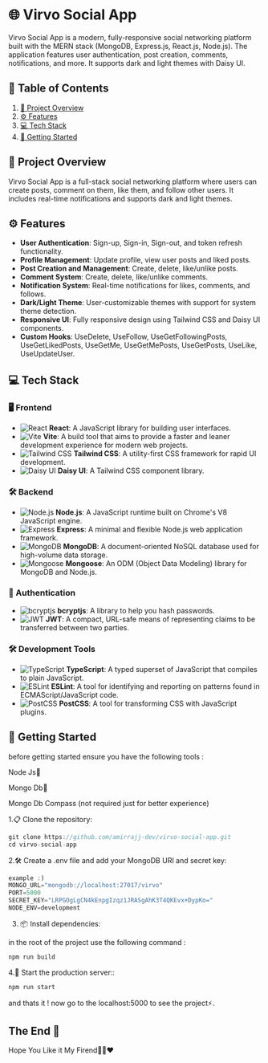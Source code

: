 # 🌐 Virvo Social App

Virvo Social App is a modern, fully-responsive social networking platform built with the MERN stack (MongoDB, Express.js, React.js, Node.js). The application features user authentication, post creation, comments, notifications, and more. It supports dark and light themes with Daisy UI.

## 📑 Table of Contents

1. [📖 Project Overview](#-project-overview)
2. [⚙️ Features](#-features)
3. [💻 Tech Stack](#-tech-stack)
4. [🚀 Getting Started](#-getting-started)

## 📖 Project Overview

Virvo Social App is a full-stack social networking platform where users can create posts, comment on them, like them, and follow other users. It includes real-time notifications and supports dark and light themes.

## ⚙️ Features

- **User Authentication**: Sign-up, Sign-in, Sign-out, and token refresh functionality.
- **Profile Management**: Update profile, view user posts and liked posts.
- **Post Creation and Management**: Create, delete, like/unlike posts.
- **Comment System**: Create, delete, like/unlike comments.
- **Notification System**: Real-time notifications for likes, comments, and follows.
- **Dark/Light Theme**: User-customizable themes with support for system theme detection.
- **Responsive UI**: Fully responsive design using Tailwind CSS and Daisy UI components.
- **Custom Hooks**: UseDelete, UseFollow, UseGetFollowingPosts, UseGetLikedPosts, UseGetMe, UseGetMePosts, UseGetPosts, UseLike, UseUpdateUser.

## 💻 Tech Stack

### 🖥️ Frontend

- ![React](https://img.shields.io/badge/React-20232A?style=flat&logo=react&logoColor=61DAFB) **React**: A JavaScript library for building user interfaces.
- ![Vite](https://img.shields.io/badge/Vite-646CFF?style=flat&logo=vite&logoColor=white) **Vite**: A build tool that aims to provide a faster and leaner development experience for modern web projects.
- ![Tailwind CSS](https://img.shields.io/badge/Tailwind%20CSS-38B2AC?style=flat&logo=tailwind-css&logoColor=white) **Tailwind CSS**: A utility-first CSS framework for rapid UI development.
- ![Daisy UI](https://img.shields.io/badge/Daisy%20UI-FF69B4?style=flat&logo=daisyui&logoColor=white) **Daisy UI**: A Tailwind CSS component library.

### 🛠️ Backend

- ![Node.js](https://img.shields.io/badge/Node.js-43853D?style=flat&logo=node.js&logoColor=white) **Node.js**: A JavaScript runtime built on Chrome's V8 JavaScript engine.
- ![Express](https://img.shields.io/badge/Express-000000?style=flat&logo=express&logoColor=white) **Express**: A minimal and flexible Node.js web application framework.
- ![MongoDB](https://img.shields.io/badge/MongoDB-4EA94B?style=flat&logo=mongodb&logoColor=white) **MongoDB**: A document-oriented NoSQL database used for high-volume data storage.
- ![Mongoose](https://img.shields.io/badge/Mongoose-880000?style=flat&logo=mongodb&logoColor=white) **Mongoose**: An ODM (Object Data Modeling) library for MongoDB and Node.js.

### 🔐 Authentication

- ![bcryptjs](https://img.shields.io/badge/bcryptjs-blue?style=flat&logo=key&logoColor=white) **bcryptjs**: A library to help you hash passwords.
- ![JWT](https://img.shields.io/badge/JWT-black?style=flat&logo=json-web-tokens&logoColor=white) **JWT**: A compact, URL-safe means of representing claims to be transferred between two parties.

### 🛠️ Development Tools

- ![TypeScript](https://img.shields.io/badge/TypeScript-007ACC?style=flat&logo=typescript&logoColor=white) **TypeScript**: A typed superset of JavaScript that compiles to plain JavaScript.
- ![ESLint](https://img.shields.io/badge/ESLint-4B3263?style=flat&logo=eslint&logoColor=white) **ESLint**: A tool for identifying and reporting on patterns found in ECMAScript/JavaScript code.
- ![PostCSS](https://img.shields.io/badge/PostCSS-DD3A0A?style=flat&logo=postcss&logoColor=white) **PostCSS**: A tool for transforming CSS with JavaScript plugins.

## 🚀 Getting Started

before getting started ensure you have the following tools : 

Node Js🔰

Mongo Db🍏

Mongo Db Compass (not required just for better experience)


1.📋 Clone the repository:

```js
git clone https://github.com/amirrajj-dev/virvo-social-app.git
cd virvo-social-app
```

2.🛠️ Create a .env file and add your MongoDB URI and secret key:

```js
example :)
MONGO_URL="mongodb://localhost:27017/virvo"
PORT=5000
SECRET_KEY="LRPGOgLgCN4kEnpgIzqz1JRASgAhK3T4QKEvx+DypKo="
NODE_ENV=development
```

3. 📦 Install dependencies:

in the root of the project use the following command :

```js
npm run build
```

4.🚀 Start the production server::

```js
npm run start
```

and thats it ! now go to the localhost:5000 to see the project⚡.

## The End 🏁

Hope You Like it My Firend🫡😉❤️
